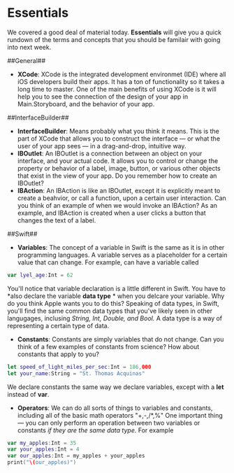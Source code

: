 # Essentials

We covered a good deal of material today.  **Essentials** will give you a quick rundown of the terms and concepts that you should be familair with going into next week.

##General##
+ **XCode**: XCode is the integrated development environmet (IDE) where all iOS developers build their apps. It has a ton of functionality so it takes a long time to master.  One of the main benefits of using XCode is it will help you to see the connection of the design of your app in Main.Storyboard, and the behavior of your app.

##InterfaceBuilder##
+ **InterfaceBuilder**: Means probably what you think it means.  This is the part of XCode that allows you to construct the interface — or what the user of your app sees — in a drag-and-drop, intuitive way.
+ **IBOutlet**: An IBOutlet is a connection between an object on your interface, and your actual code.  It allows you to control or change the property or behavior of a label, image, button, or various other objects that exist in the view of your app.  Do you remember how to create an IBOutlet?  
+ **IBAction**: An IBAction is like an IBOutlet, except it is explicitly meant to create a beahvior, or call a function, upon a certain user interaction.  Can you think of an example of when we would invoke an IBAction?  As an example, and IBAction is created when a user clicks a button that changes the text of a label.

##Swift##
+ **Variables**: The concept of a variable in Swift is the same as it is in other programming languages. A variable serves as a placeholder for a certain value that can change.  For example, can have a variable called 
```Swift
var lyel_age:Int = 62
```
You'll notice that variable declaration is a little different in Swift.  You have to *also declare the variable **data type** * when you delcare your variable.  Why do you think Apple wants you to do this?
Speaking of data types, in Swift, you'll find the same common data types that you've likely seen in other langugages, inclusing *String, Int, Double, and Bool.*  A data type is a way of representing a certain type of data.  
+ **Constants**: Constants are simply variables that do not change.  Can you think of a few examples of constants from science?  How about constants that apply to you?
```Swift
let speed_of_light_miles_per_sec:Int = 186,000 
let your_name:String = "St. Thomas Acquinas"
```
We declare constants the same way we declare variables, except with a **let** instead of **var**.
+ **Operators**: We can do all sorts of things to variables and constants, including all of the basic math operators "+,-,/*,%"  One important thing — you can only perform an operation between two variables or constants *if they are the same data type.*  For example
```Swift
var my_apples:Int = 35
var your_apples:Int = 4
var our_apples:Int = my_apples + your_apples
print("\(our_apples)")
```
